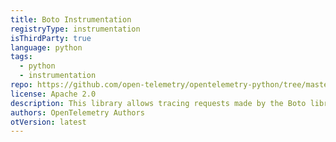 ```yaml
---
title: Boto Instrumentation
registryType: instrumentation
isThirdParty: true
language: python
tags:
  - python
  - instrumentation
repo: https://github.com/open-telemetry/opentelemetry-python/tree/master/instrumentation/opentelemetry-instrumentation-boto
license: Apache 2.0
description: This library allows tracing requests made by the Boto library.
authors: OpenTelemetry Authors
otVersion: latest
---
```

